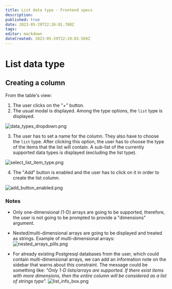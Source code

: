 ```yaml
---
title: List data type - Frontend specs
description: 
published: true
date: 2023-05-29T22:26:01.788Z
tags: 
editor: markdown
dateCreated: 2023-05-29T22:19:03.569Z
---
```


# List data type
## Creating a column
From the table's view:
1. The user clicks on the "+" button.
2. The usual modal is displayed. Among the type options, the `list` type is displayed.

![data_types_dropdown.png](/product/list_datatype_project/data_types_dropdown.png)

3. The user has to set a name for the column. They also have to choose the `list` type. After clicking this option, the user has to choose the type of the items that the list will contain. A sub-list of the currently supported data types is displayed (excluding the list type).

![select_list_item_type.png](/product/list_datatype_project/select_list_item_type.png)

4. The "*Add*" button is enabled and the user has to click on it  in order to create the list column.

![add_button_enabled.png](/product/list_datatype_project/add_button_enabled.png)

### Notes
- Only one-dimensional (1-D) arrays are going to be supported, therefore, the user is not going to be prompted to provide a "dimensions" argument.
- Nested/multi-dimensional arrays are going to be displayed and treated as strings. 
Example of multi-dimensional arrays:
![nested_arrays_pills.png](/product/list_datatype_project/nested_arrays_pills.png)

- For already existing Postgresql databases from the user, which could contain multi-dimensional arrays, we can add an information note on the sidebar that warns about this constraint. The message could be something like: *"Only 1-D lists/arrays are supported. If there exist items with more dimensions, then the entire column will be considered as a list of strings type".*
![list_info_box.png](/product/list_datatype_project/list_info_box.png)
